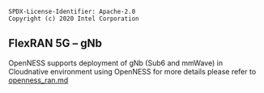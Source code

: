 ```text
SPDX-License-Identifier: Apache-2.0
Copyright (c) 2020 Intel Corporation
```

## FlexRAN 5G – gNb
OpenNESS supports deployment of gNb (Sub6 and mmWave) in Cloudnative environment using OpenNESS for more details please refer to [openness_ran.md](https://github.com/otcshare/specs/blob/master/doc/ran/openness_ran.md)
